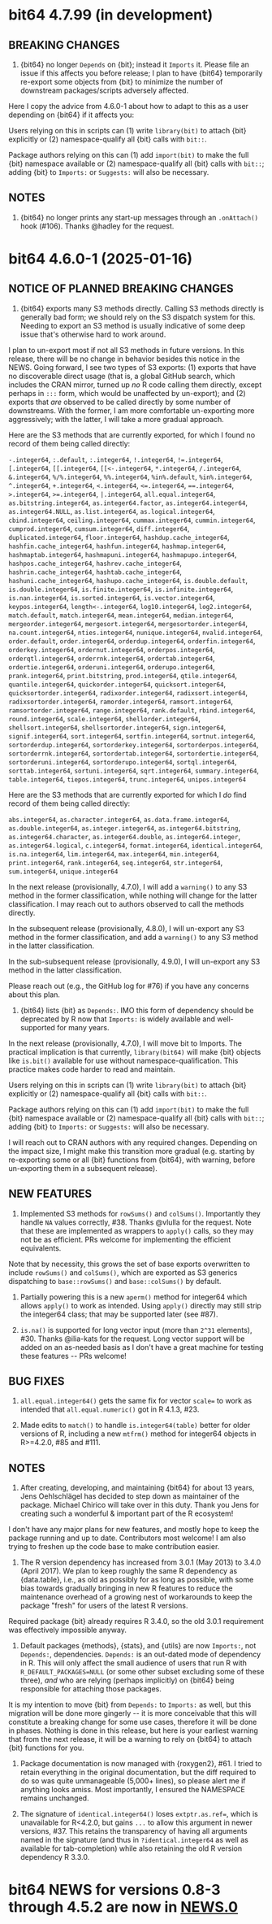 # bit64 4.7.99 (in development)

## BREAKING CHANGES

1. {bit64} no longer `Depends` on {bit}; instead it `Imports` it. Please file an issue if this
  affects you before release; I plan to have {bit64} temporarily re-export some objects from {bit}
  to minimize the number of downstream packages/scripts adversely affected.

  Here I copy the advice from 4.6.0-1 about how to adapt to this as a user depending on {bit64} if
  it affects you:

  Users relying on this in scripts can (1) write `library(bit)` to attach {bit} explicitly or
  (2) namespace-qualify all {bit} calls with `bit::`.
  
  Package authors relying on this can (1) add `import(bit)` to make the full {bit} namespace
  available or (2) namespace-qualify all {bit} calls with `bit::`; adding {bit} to `Imports:` or
  `Suggests:` will also be necessary.

## NOTES

1. {bit64} no longer prints any start-up messages through an `.onAttach()` hook (#106). Thanks @hadley for the request.

# bit64 4.6.0-1 (2025-01-16)

## NOTICE OF PLANNED BREAKING CHANGES

1. {bit64} exports many S3 methods directly. Calling S3 methods directly is generally bad form; we should rely on the S3 dispatch system for this. Needing to export an S3 method is usually indicative of some deep issue that's otherwise hard to work around.

  I plan to un-export most if not all S3 methods in future versions. In this release, there will be no change in behavior besides this notice in the NEWS. Going forward, I see two types of S3 exports: (1) exports that have no discoverable direct usage (that is, a global GitHub search, which includes the CRAN mirror, turned up _no_ R code calling them directly, except perhaps in `:::` form, which would be unaffected by un-export); and (2) exports that _are_ observed to be called directly by some number of downstreams. With the former, I am more comfortable un-exporting more aggressively; with the latter, I will take a more gradual approach.

  Here are the S3 methods that are currently exported, for which I found no record of them being called directly:

  `-.integer64`, `:.default`, `:.integer64`, `!.integer64`, `!=.integer64`, `[.integer64`, `[[.integer64`, `[[<-.integer64`, `*.integer64`, `/.integer64`, `&.integer64`, `%/%.integer64`, `%%.integer64`, `%in%.default`, `%in%.integer64`, `^.integer64`, `+.integer64`, `<.integer64`, `<=.integer64`, `==.integer64`, `>.integer64`, `>=.integer64`, `|.integer64`, `all.equal.integer64`, `as.bitstring.integer64`, `as.integer64.factor`, `as.integer64.integer64`, `as.integer64.NULL`, `as.list.integer64`, `as.logical.integer64`, `cbind.integer64`, `ceiling.integer64`, `cummax.integer64`, `cummin.integer64`, `cumprod.integer64`, `cumsum.integer64`, `diff.integer64`, `duplicated.integer64`, `floor.integer64`, `hashdup.cache_integer64`, `hashfin.cache_integer64`, `hashfun.integer64`, `hashmap.integer64`, `hashmaptab.integer64`, `hashmapuni.integer64`, `hashmapupo.integer64`, `hashpos.cache_integer64`, `hashrev.cache_integer64`, `hashrin.cache_integer64`, `hashtab.cache_integer64`, `hashuni.cache_integer64`, `hashupo.cache_integer64`, `is.double.default`, `is.double.integer64`, `is.finite.integer64`, `is.infinite.integer64`, `is.nan.integer64`, `is.sorted.integer64`, `is.vector.integer64`, `keypos.integer64`, `length<-.integer64`, `log10.integer64`, `log2.integer64`, `match.default`, `match.integer64`, `mean.integer64`, `median.integer64`, `mergeorder.integer64`, `mergesort.integer64`, `mergesortorder.integer64`, `na.count.integer64`, `nties.integer64`, `nunique.integer64`, `nvalid.integer64`, `order.default`, `order.integer64`, `orderdup.integer64`, `orderfin.integer64`, `orderkey.integer64`, `ordernut.integer64`, `orderpos.integer64`, `orderqtl.integer64`, `orderrnk.integer64`, `ordertab.integer64`, `ordertie.integer64`, `orderuni.integer64`, `orderupo.integer64`, `prank.integer64`, `print.bitstring`, `prod.integer64`, `qtile.integer64`, `quantile.integer64`, `quickorder.integer64`, `quicksort.integer64`, `quicksortorder.integer64`, `radixorder.integer64`, `radixsort.integer64`, `radixsortorder.integer64`, `ramorder.integer64`, `ramsort.integer64`, `ramsortorder.integer64`, `range.integer64`, `rank.default`, `rbind.integer64`, `round.integer64`, `scale.integer64`, `shellorder.integer64`, `shellsort.integer64`, `shellsortorder.integer64`, `sign.integer64`, `signif.integer64`, `sort.integer64`, `sortfin.integer64`, `sortnut.integer64`, `sortorderdup.integer64`, `sortorderkey.integer64`, `sortorderpos.integer64`, `sortorderrnk.integer64`, `sortordertab.integer64`, `sortordertie.integer64`, `sortorderuni.integer64`, `sortorderupo.integer64`, `sortql.integer64`, `sorttab.integer64`, `sortuni.integer64`, `sqrt.integer64`, `summary.integer64`, `table.integer64`, `tiepos.integer64`, `trunc.integer64`, `unipos.integer64`

  Here are the S3 methods that are currently exported for which I _do_ find record of them being called directly:

  `abs.integer64`, `as.character.integer64`, `as.data.frame.integer64`, `as.double.integer64`, `as.integer.integer64`, `as.integer64.bitstring`, `as.integer64.character`, `as.integer64.double`, `as.integer64.integer`, `as.integer64.logical`, `c.integer64`, `format.integer64`, `identical.integer64`, `is.na.integer64`, `lim.integer64`, `max.integer64`, `min.integer64`, `print.integer64`, `rank.integer64`, `seq.integer64`, `str.integer64`, `sum.integer64`, `unique.integer64`

  In the next release (provisionally, 4.7.0), I will add a `warning()` to any S3 method in the former classification, while nothing will change for the latter classification. I may reach out to authors observed to call the methods directly.

  In the subsequent release (provisionally, 4.8.0), I will un-export any S3 method in the former classification, and add a `warning()` to any S3 method in the latter classification.

  In the sub-subsequent release (provisionally, 4.9.0), I will un-export any S3 method in the latter classification.

  Please reach out (e.g., the GitHub log for #76) if you have any concerns about this plan.

1. {bit64} lists {bit} as `Depends:`. IMO this form of dependency should be deprecated by R now that `Imports:` is widely available and well-supported for many years.

  In the next release (provisionally, 4.7.0), I will move bit to Imports. The practical implication is that currently, `library(bit64)` will make {bit} objects like `is.bit()` available for use without namespace-qualification. This practice makes code harder to read and maintain.
  
  Users relying on this in scripts can (1) write `library(bit)` to attach {bit} explicitly or (2) namespace-qualify all {bit} calls with `bit::`.
  
  Package authors relying on this can (1) add `import(bit)` to make the full {bit} namespace available or (2) namespace-qualify all {bit} calls with `bit::`; adding {bit} to `Imports:` or `Suggests:` will also be necessary.
  
  I will reach out to CRAN authors with any required changes. Depending on the impact size, I might make this transition more gradual (e.g. starting by re-exporting some or all {bit} functions from {bit64}, with warning, before un-exporting them in a subsequent release).

## NEW FEATURES

1. Implemented S3 methods for `rowSums()` and `colSums()`. Importantly they handle `NA` values correctly, #38. Thanks @vlulla for the request. Note that these are implemented as wrappers to `apply()` calls, so they may not be as efficient. PRs welcome for implementing the efficient equivalents.

  Note that by necessity, this grows the set of base exports overwritten to include `rowSums()` and `colSums()`, which are exported as S3 generics dispatching to `base::rowSums()` and `base::colSums()` by default.

1. Partially powering this is a new `aperm()` method for integer64 which allows `apply()` to work as intended. Using `apply()` directly may still strip the integer64 class; that may be supported later (see #87).

1. `is.na()` is supported for long vector input (more than `2^31` elements), #30. Thanks @ilia-kats for the request. Long vector support will be added on an as-needed basis as I don't have a great machine for testing these features -- PRs welcome!

## BUG FIXES

1. `all.equal.integer64()` gets the same fix for vector `scale=` to work as intended that `all.equal.numeric()` got in R 4.1.3, #23.

1. Made edits to `match()` to handle `is.integer64(table)` better for older versions of R, including a new `mtfrm()` method for integer64 objects in R>=4.2.0, #85 and #111.

## NOTES

1. After creating, developing, and maintaining {bit64} for about 13 years, Jens Oehlschlägel has decided to step down as maintainer of the package. Michael Chirico will take over in this duty. Thank you Jens for creating such a wonderful & important part of the R ecosystem!

  I don't have any major plans for new features, and mostly hope to keep the package running and up to date. Contributors most welcome! I am also trying to freshen up the code base to make contribution easier.

1. The R version dependency has increased from 3.0.1 (May 2013) to 3.4.0 (April 2017). We plan to keep roughly the same R dependency as {data.table}, i.e., as old as possibly for as long as possible, with some bias towards gradually bringing in new R features to reduce the maintenance overhead of a growing nest of workarounds to keep the package "fresh" for users of the latest R versions.

  Required package {bit} already requires R 3.4.0, so the old 3.0.1 requirement was effectively impossible anyway.

1. Default packages {methods}, {stats}, and {utils} are now `Imports:`, not `Depends:`, dependencies. `Depends:` is an out-dated mode of dependency in R. This will only affect the small audience of users that run R with `R_DEFAULT_PACKAGES=NULL` (or some other subset excluding some of these three), _and_ who are relying (perhaps implicitly) on {bit64} being responsible for attaching those packages.

  It is my intention to move {bit} from `Depends:` to `Imports:` as well, but this migration will be done more gingerly -- it is more conceivable that this will constitute a breaking change for some use cases, therefore it will be done in phases. Nothing is done in this release, but here is your earliest warning that from the next release, it will be a warning to rely on {bit64} to attach {bit} functions for you.

1. Package documentation is now managed with {roxygen2}, #61. I tried to retain everything in the original documentation, but the diff required to do so was quite unmanageable (5,000+ lines), so please alert me if anything looks amiss. Most importantly, I ensured the NAMESPACE remains unchanged.

1. The signature of `identical.integer64()` loses `extptr.as.ref=`, which is unavailable for R<4.2.0, but gains `...` to allow this argument in newer versions, #37. This retains the transparency of having all arguments named in the signature (and thus in `?identical.integer64` as well as available for tab-completion) while also retaining the old R version dependency R 3.3.0.

# bit64 NEWS for versions 0.8-3 through 4.5.2 are now in [NEWS.0](https://github.com/r-lib/bit64/blob/master/NEWS.0)
